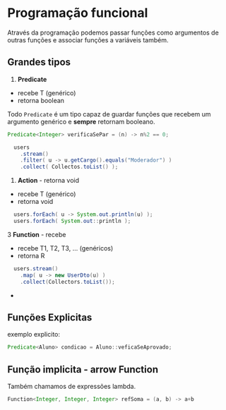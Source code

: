 # Programação funcional

Através da programação podemos passar funções como argumentos de outras funções e associar funções a variáveis também.

## Grandes tipos

1. **Predicate** 
   
- recebe T (genérico)
- retorna boolean

Todo `Predicate` é um tipo capaz de guardar funções que recebem um argumento genérico e **sempre** retornam booleano.

```java
Predicate<Integer> verificaSePar = (n) -> n%2 == 0;
```
```java
  users
    .stream()
    .filter( u -> u.getCargo().equals("Moderador") )
    .collect( Collectos.toList() );
```

1. **Action** - retorna void

- recebe T (genérico)
- retorna void

```java
  users.forEach( u -> System.out.println(u) );
  users.forEach( System.out::println );
```

3 **Function** - recebe

- recebe T1, T2, T3, ... (genéricos)
- retorna R

```java
  users.stream()
    .map( u -> new UserDto(u) )
    .collect(Collectors.toList());
```
- 
## Funções Explicitas

exemplo explicito:
```java
Predicate<Aluno> condicao = Aluno::veficaSeAprovado; 
```

## Função implicita - arrow Function

Também chamamos de expressões lambda.

```java
Function<Integer, Integer, Integer> refSoma = (a, b) -> a+b
```

